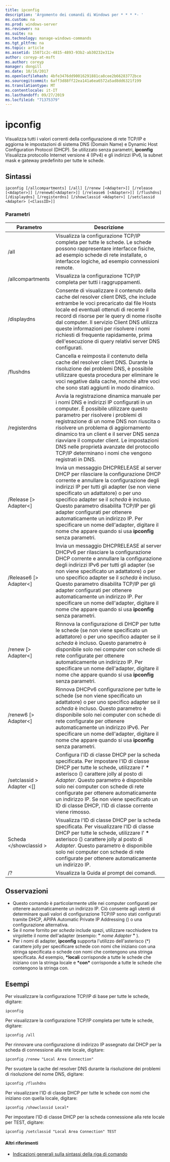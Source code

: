 ```yaml
---
title: ipconfig
description: 'Argomento dei comandi di Windows per * * * *- '
ms.custom: na
ms.prod: windows-server
ms.reviewer: na
ms.suite: na
ms.technology: manage-windows-commands
ms.tgt_pltfrm: na
ms.topic: article
ms.assetid: 15071c2c-4815-4893-93b2-ab30232e312e
author: coreyp-at-msft
ms.author: coreyp
manager: dongill
ms.date: 10/16/2017
ms.openlocfilehash: 4bfe3476dd90016291881ca8cee2b66283772bce
ms.sourcegitcommit: 6aff3d88ff22ea141a6ea6572a5ad8dd6321f199
ms.translationtype: MT
ms.contentlocale: it-IT
ms.lasthandoff: 09/27/2019
ms.locfileid: "71375379"
---
```

# <a name="ipconfig"></a>ipconfig



Visualizza tutti i valori correnti della configurazione di rete TCP/IP e aggiorna le impostazioni di sistema DNS (Domain Name) e Dynamic Host Configuration Protocol (DHCP). Se utilizzato senza parametri, **ipconfig** Visualizza protocollo Internet versione 4 (IPv4) e gli indirizzi IPv6, la subnet mask e gateway predefinito per tutte le schede.

## <a name="syntax"></a>Sintassi

```
ipconfig [/allcompartments] [/all] [/renew [<Adapter>]] [/release [<Adapter>]] [/renew6[<Adapter>]] [/release6 [<Adapter>]] [/flushdns] [/displaydns] [/registerdns] [/showclassid <Adapter>] [/setclassid <Adapter> [<ClassID>]]
```

### <a name="parameters"></a>Parametri

|Parametro|Descrizione|
|---------|-----------|
|/all|Visualizza la configurazione TCP/IP completa per tutte le schede. Le schede possono rappresentare interfacce fisiche, ad esempio schede di rete installate, o interfacce logiche, ad esempio connessioni remote.|
|/allcompartments|Visualizza la configurazione TCP/IP completa per tutti i raggruppamenti.|
|/displaydns|Consente di visualizzare il contenuto della cache del resolver client DNS, che include entrambe le voci precaricato dal file Hosts locale ed eventuali ottenuti di recente il record di risorse per le query di nome risolte dal computer. Il servizio Client DNS utilizza queste informazioni per risolvere i nomi richiesti di frequente rapidamente, prima dell'esecuzione di query relativi server DNS configurati.|
|/flushdns|Cancella e reimposta il contenuto della cache del resolver client DNS. Durante la risoluzione dei problemi DNS, è possibile utilizzare questa procedura per eliminare le voci negative dalla cache, nonché altre voci che sono stati aggiunti in modo dinamico.|
|/registerdns|Avvia la registrazione dinamica manuale per i nomi DNS e indirizzi IP configurati in un computer. È possibile utilizzare questo parametro per risolvere i problemi di registrazione di un nome DNS non riuscita o risolvere un problema di aggiornamento dinamico tra un client e il server DNS senza riavviare il computer client. Le impostazioni DNS nelle proprietà avanzate del protocollo TCP/IP determinano i nomi che vengono registrati in DNS.|
|/Release [> Adapter\<]|Invia un messaggio DHCPRELEASE al server DHCP per rilasciare la configurazione DHCP corrente e annullare la configurazione degli indirizzi IP per tutti gli adapter (se non viene specificato un adattatore) o per uno specifico adapter se il *scheda* è incluso. Questo parametro disabilita TCP/IP per gli adapter configurati per ottenere automaticamente un indirizzo IP. Per specificare un nome dell'adapter, digitare il nome che appare quando si usa **ipconfig** senza parametri.|
|/Release6 [> Adapter\<]|Invia un messaggio DHCPRELEASE al server DHCPv6 per rilasciare la configurazione DHCP corrente e annullare la configurazione degli indirizzi IPv6 per tutti gli adapter (se non viene specificato un adattatore) o per uno specifico adapter se il *scheda* è incluso. Questo parametro disabilita TCP/IP per gli adapter configurati per ottenere automaticamente un indirizzo IP. Per specificare un nome dell'adapter, digitare il nome che appare quando si usa **ipconfig** senza parametri.|
|/renew [> Adapter\<]|Rinnova la configurazione di DHCP per tutte le schede (se non viene specificato un adattatore) o per uno specifico adapter se il *scheda* è incluso. Questo parametro è disponibile solo nei computer con schede di rete configurate per ottenere automaticamente un indirizzo IP. Per specificare un nome dell'adapter, digitare il nome che appare quando si usa **ipconfig** senza parametri.|
|/renew6 [> Adapter\<]|Rinnova DHCPv6 configurazione per tutte le schede (se non viene specificato un adattatore) o per uno specifico adapter se il *scheda* è incluso. Questo parametro è disponibile solo nei computer con schede di rete configurate per ottenere automaticamente un indirizzo IPv6. Per specificare un nome dell'adapter, digitare il nome che appare quando si usa **ipconfig** senza parametri.|
|/setclassid > Adapter \<[<ClassID>]|Configura l'ID di classe DHCP per la scheda specificata. Per impostare l'ID di classe DHCP per tutte le schede, utilizzare l' **&#42;** asterisco () carattere jolly al posto di *Adapter*. Questo parametro è disponibile solo nei computer con schede di rete configurate per ottenere automaticamente un indirizzo IP. Se non viene specificato un ID di classe DHCP, l'ID di classe corrente viene rimosso.|
|Scheda \</showclassid >|Visualizza l'ID di classe DHCP per la scheda specificata. Per visualizzare l'ID di classe DHCP per tutte le schede, utilizzare l' **&#42;** asterisco () carattere jolly al posto di *Adapter*. Questo parametro è disponibile solo nei computer con schede di rete configurate per ottenere automaticamente un indirizzo IP.|
|/?|Visualizza la Guida al prompt dei comandi.|

## <a name="remarks"></a>Osservazioni

- Questo comando è particolarmente utile nei computer configurati per ottenere automaticamente un indirizzo IP. Ciò consente agli utenti di determinare quali valori di configurazione TCP/IP sono stati configurati tramite DHCP, APIPA Automatic Private IP Addressing () o una configurazione alternativa.
- Se il nome fornito per *scheda* include spazi, utilizzare racchiudere tra virgolette il nome dell'adapter (esempio: **"** <em>nome Adapter</em> **"** ).
- Per i nomi di adapter, **ipconfig** supporta l'utilizzo dell'asterisco (\*) carattere jolly per specificare schede con nomi che iniziano con una stringa specificata o schede con nomi che contengono una stringa specificata. Ad esempio, **\*locali** corrisponde a tutte le schede che iniziano con la stringa locale e **\*con\*** corrisponde a tutte le schede che contengono la stringa con.

## <a name="examples"></a>Esempi

Per visualizzare la configurazione TCP/IP di base per tutte le schede, digitare:
```
ipconfig
```
Per visualizzare la configurazione TCP/IP completa per tutte le schede, digitare:
```
ipconfig /all
```
Per rinnovare una configurazione di indirizzo IP assegnato dal DHCP per la scheda di connessione alla rete locale, digitare:
```
ipconfig /renew "Local Area Connection"
```
Per svuotare la cache del resolver DNS durante la risoluzione dei problemi di risoluzione del nome DNS, digitare:
```
ipconfig /flushdns
```
Per visualizzare l'ID di classe DHCP per tutte le schede con nomi che iniziano con quella locale, digitare:
```
ipconfig /showclassid Local*
```
Per impostare l'ID di classe DHCP per la scheda connessione alla rete locale per TEST, digitare:
```
ipconfig /setclassid "Local Area Connection" TEST
```

#### <a name="additional-references"></a>Altri riferimenti

-   [Indicazioni generali sulla sintassi della riga di comando](command-line-syntax-key.md)
